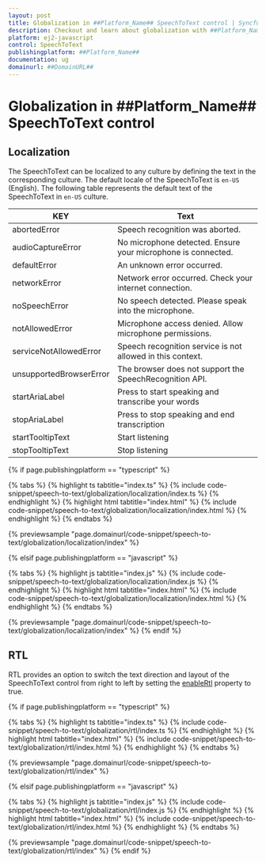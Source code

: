 ```yaml
---
layout: post
title: Globalization in ##Platform_Name## SpeechToText control | Syncfusion
description: Checkout and learn about globalization with ##Platform_Name## SpeechToText control of Syncfusion Essential JS 2 and more.
platform: ej2-javascript
control: SpeechToText
publishingplatform: ##Platform_Name##
documentation: ug
domainurl: ##DomainURL##
---
```


# Globalization in ##Platform_Name## SpeechToText control

## Localization

The SpeechToText can be localized to any culture by defining the text in the corresponding culture. The default locale of the SpeechToText is `en-US` (English). The following table represents the default text of the SpeechToText in `en-US` culture.

|KEY|Text|
|----|----|
|abortedError|Speech recognition was aborted.|
|audioCaptureError|No microphone detected. Ensure your microphone is connected.|
|defaultError|An unknown error occurred.|
|networkError|Network error occurred. Check your internet connection.|
|noSpeechError|No speech detected. Please speak into the microphone.|
|notAllowedError|Microphone access denied. Allow microphone permissions.|
|serviceNotAllowedError|Speech recognition service is not allowed in this context.|
|unsupportedBrowserError|The browser does not support the SpeechRecognition API.|
|startAriaLabel|Press to start speaking and transcribe your words|
|stopAriaLabel|Press to stop speaking and end transcription|
|startTooltipText|Start listening|
|stopTooltipText|Stop listening|

{% if page.publishingplatform == "typescript" %}

{% tabs %}
{% highlight ts tabtitle="index.ts" %}
{% include code-snippet/speech-to-text/globalization/localization/index.ts %}
{% endhighlight %}
{% highlight html tabtitle="index.html" %}
{% include code-snippet/speech-to-text/globalization/localization/index.html %}
{% endhighlight %}
{% endtabs %}

{% previewsample "page.domainurl/code-snippet/speech-to-text/globalization/localization/index" %}

{% elsif page.publishingplatform == "javascript" %}

{% tabs %}
{% highlight js tabtitle="index.js" %}
{% include code-snippet/speech-to-text/globalization/localization/index.js %}
{% endhighlight %}
{% highlight html tabtitle="index.html" %}
{% include code-snippet/speech-to-text/globalization/localization/index.html %}
{% endhighlight %}
{% endtabs %}

{% previewsample "page.domainurl/code-snippet/speech-to-text/globalization/localization/index" %}
{% endif %}

## RTL

RTL provides an option to switch the text direction and layout of the SpeechToText control from right to left by setting the [enableRtl](../api/speech-to-text#enableRtl) property to true.

{% if page.publishingplatform == "typescript" %}

{% tabs %}
{% highlight ts tabtitle="index.ts" %}
{% include code-snippet/speech-to-text/globalization/rtl/index.ts %}
{% endhighlight %}
{% highlight html tabtitle="index.html" %}
{% include code-snippet/speech-to-text/globalization/rtl/index.html %}
{% endhighlight %}
{% endtabs %}

{% previewsample "page.domainurl/code-snippet/speech-to-text/globalization/rtl/index" %}

{% elsif page.publishingplatform == "javascript" %}

{% tabs %}
{% highlight js tabtitle="index.js" %}
{% include code-snippet/speech-to-text/globalization/rtl/index.js %}
{% endhighlight %}
{% highlight html tabtitle="index.html" %}
{% include code-snippet/speech-to-text/globalization/rtl/index.html %}
{% endhighlight %}
{% endtabs %}

{% previewsample "page.domainurl/code-snippet/speech-to-text/globalization/rtl/index" %}
{% endif %}

